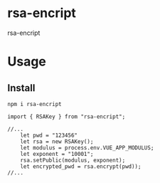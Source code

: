 # rsa-encript

rsa-encript 

# Usage
## Install

```
npm i rsa-encript
```


```
import { RSAKey } from "rsa-encript";

//...
    let pwd = "123456"
    let rsa = new RSAKey();
    let modulus = process.env.VUE_APP_MODULUS;
    let exponent = "10001";
    rsa.setPublic(modulus, exponent);
    let encrypted_pwd = rsa.encrypt(pwd));
//...
```